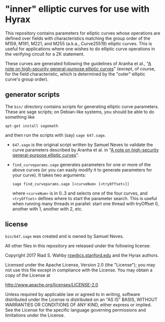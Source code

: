 # "inner" elliptic curves for use with Hyrax

This repository contains parameters for elliptic curves whose operations are
defined over fields with characteristics matching the group order of the M159,
M191, M221, and M255 (a.k.a., Curve25519) elliptic curves. This is useful for
applications where one wishes to do elliptic curve operations in the verifying
circuit for a ZK statement.

These curves are generated following the guidelines of Aranha et al.,
"[A note on high-security general-purpose elliptic curves](https://eprint.iacr.org/2013/647)"
(except, of course, for the field characteristic, which is determined by the
"outer" elliptic curve's group order).

## generator scripts

The `bin/` directory contains scripts for generating elliptic curve parameters.
These are sage scripts; on Debian-like systems, you should be able to do
something like

    apt-get install sagemath

and then run the scripts with (say) `sage 647.sage`.

- `647.sage` is the original script written by Samuel Neves to validate the
  curve parameters described by Aranha et al. in
  "[A note on high-security general-purpose elliptic curves](https://eprint.iacr.org/2013/647)".

- `find_curveparams.sage` generates parameters for one or more of the above
  curves (or you can easily modify it to generate parameters for your curve).
  It takes two arguments:
  
  `sage find_curveparams.sage [<curveNum> [<tryOffset>]]`

  where `<curveNum>` is in 0..3 and selects one of the four curves, and
  `<tryOffset>` defines where to start the parameter search. This is useful
  when running many threads in parallel: start one thread with tryOffset 0,
  another with 1, another with 2, etc.

## license

`bin/647.sage` was created and is owned by Samuel Neves.

All other files in this repository are released under the following license:

Copyright 2017 Riad S. Wahby <rsw@cs.stanford.edu> and the Hyrax authors.

Licensed under the Apache License, Version 2.0 (the "License");
you may not use this file except in compliance with the License.
You may obtain a copy of the License at

http://www.apache.org/licenses/LICENSE-2.0

Unless required by applicable law or agreed to in writing, software
distributed under the License is distributed on an "AS IS" BASIS,
WITHOUT WARRANTIES OR CONDITIONS OF ANY KIND, either express or implied.
See the License for the specific language governing permissions and
limitations under the License.
